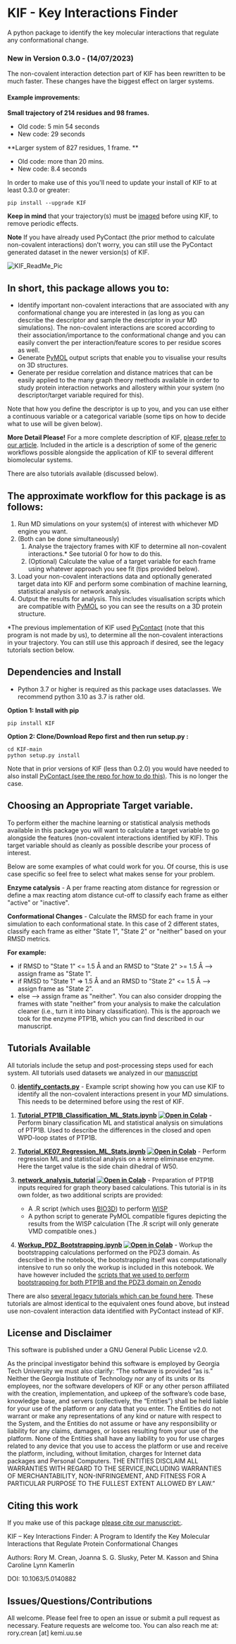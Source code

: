 # KIF - Key Interactions Finder
 A python package to identify the key molecular interactions that regulate any conformational change.

 ### New in Version 0.3.0  - (14/07/2023)
The non-covalent interaction detection part of KIF has been rewritten to be much faster. 
These changes have the biggest effect on larger systems.

#### Example improvements:
**Small trajectory of 214 residues and 98 frames.**
- Old code: 5 min 54 seconds
- New code: 29 seconds

**Larger system of 827 residues, 1 frame. **
- Old code: more than 20 mins.  
- New code: 8.4 seconds

In order to make use of this you'll need to update your install of KIF to at least 0.3.0 or greater:
```
pip install --upgrade KIF
```

**Keep in mind** that your trajectory(s) must be [imaged](http://ambermd.org/Questions/periodic2.html) before using KIF, to remove periodic effects. 

**Note**  If you have already used PyContact (the prior method to calculate non-covalent interactions) don't worry, you can still use the PyContact generated dataset in the newer version(s) of KIF.


![KIF_ReadMe_Pic](https://user-images.githubusercontent.com/49672044/207597051-7dcde86a-62bd-4f69-96aa-326cad938a65.png)


## In short, this package allows you to:
 - Identify important non-covalent interactions that are associated with any conformational change you are interested in (as long as you can describe the descriptor and sample the descriptor in your MD simulations). The non-covalent interactions are scored according to their association/importance to the conformational change and you can easily convert the per interaction/feature scores to per residue scores as well.
 - Generate [PyMOL](https://pymol.org/2/) output scripts that enable you to visualise your results on 3D structures.
 - Generate per residue correlation and distance matrices that can be easily applied to the many graph theory methods available in order to study protein interaction networks and allostery within your system (no descriptor/target variable required for this).

Note that how you define the descriptor is up to you, and you can use either a continuous variable or a categorical variable (some tips on how to decide what to use will be given below).

**More Detail Please!**
For a more complete description of KIF, [please refer to our article](https://aip.scitation.org/doi/10.1063/5.0140882). Included in the article is a description of some of the generic workflows possible alongside the application of KIF to several different biomolecular systems.

There are also tutorials available (discussed below).

## The approximate workflow for this package is as follows:
1. Run MD simulations on your system(s) of interest with whichever MD engine you want.
2. (Both can be done simultaneously)
    1. Analyse the trajectory frames with KIF to determine all non-covalent interactions.* See tutorial 0 for how to do this.
    2. (Optional) Calculate the value of a target variable for each frame using whatever approach you see fit (tips provided below).
3. Load your non-covalent interactions data and optionally generated target data into KIF and perform some combination of machine learning, statistical analysis or network analysis.
4. Output the results for analysis. This includes visualisation scripts which are compatible with [PyMOL](https://pymol.org/2/) so you can see the results on a 3D protein structure.


*The previous implementation of KIF used [PyContact](https://github.com/maxscheurer/pycontact) (note that this program is not made by us), to determine all the non-covalent interactions in your trajectory. You can still use this approach if desired, see the legacy tutorials section below.


## Dependencies and Install
- Python 3.7 or higher is required as this package uses dataclasses. We recommend python 3.10 as 3.7 is rather old.

**Option 1: Install with pip**
```
pip install KIF
```

**Option 2: Clone/Download Repo first and then run setup.py :**

```
cd KIF-main
python setup.py install
```

Note that in prior versions of KIF (less than 0.2.0) you would have needed to also install [PyContact (see the repo for how to do this)](https://github.com/maxscheurer/pycontact). This is no longer the case.

## Choosing an Appropriate Target variable.
To perform either the machine learning or statistical analysis methods available in this package you will want to calculate a target variable to go alongside the features (non-covalent interactions identified by KIF). This target variable should as cleanly as possible describe your process of interest.

Below are some examples of what could work for you. Of course, this is use case specific so feel free to select what makes sense for your problem.

**Enzyme catalysis** - A per frame reacting atom distance for regression or define a max reacting atom distance cut-off to classify each frame as either "active" or "inactive".

**Conformational Changes** - Calculate the RMSD for each frame in your simulation to each conformational state. In this case of 2 different states, classify each frame as either "State 1", "State 2" or "neither" based on your RMSD metrics.

**For example:**
* if RMSD to "State 1" <= 1.5 Å and an RMSD to "State 2" >= 1.5 Å --> assign frame as "State 1".
* if RMSD to "State 1" => 1.5 Å and an RMSD to "State 2" <= 1.5 Å --> assign frame as "State 2".
* else --> assign frame as "neither".
You can also consider dropping the frames with state "neither" from your analysis to make the calculation cleaner (i.e., turn it into binary classification).
This is the approach we took for the enzyme PTP1B, which you can find described in our manuscript.

## Tutorials Available
All tutorials include the setup and post-processing steps used for each system. All tutorials used datasets we analyzed in our [manuscript](https://aip.scitation.org/doi/10.1063/5.0140882)

0. **[identify_contacts.py](https://github.com/kamerlinlab/KIF/blob/main/tutorials/identify_contacts.py)** - Example script showing how you can use KIF to identify all the non-covalent interactions present in your MD simulations. This needs to be determined before using the rest of KIF.

1. **[Tutorial_PTP1B_Classification_ML_Stats.ipynb](https://github.com/kamerlinlab/KIF/blob/main/tutorials/Tutorial_PTP1B_Classification_ML_Stats.ipynb) [![Open in Colab](https://colab.research.google.com/assets/colab-badge.svg)](https://colab.research.google.com/github/kamerlinlab/KIF/blob/main/tutorials/Tutorial_PTP1B_Classification_ML_Stats.ipynb)**  - Perform binary classification ML and statistical analysis on simulations of PTP1B. Used to describe the differences in the closed and open WPD-loop states of PTP1B.

2. **[Tutorial_KE07_Regression_ML_Stats.ipynb](https://github.com/kamerlinlab/KIF/blob/main/tutorials/Tutorial_KE07_Regression_ML_Stats.ipynb) [![Open in Colab](https://colab.research.google.com/assets/colab-badge.svg)](https://colab.research.google.com/github/kamerlinlab/KIF/blob/main/tutorials/Tutorial_KE07_Regression_ML_Stats.ipynb)** - Perform regression ML and statistical analysis on a kemp eliminase enzyme. Here the target value is the side chain dihedral of W50.


3. **[network_analysis_tutorial](https://github.com/kamerlinlab/KIF/tree/main/tutorials/network_analysis_tutorial) [![Open in Colab](https://colab.research.google.com/assets/colab-badge.svg)](https://colab.research.google.com/github/kamerlinlab/KIF/blob/main/tutorials/network_analysis_tutorial/Step1_Tutorial_PTP1B_Network_Analysis.ipynb)** - Preparation of PTP1B inputs required for graph theory based calculations. This tutorial is in its own folder, as two additional scripts are provided:
      - A .R script (which uses [BIO3D](http://thegrantlab.org/bio3d_v2/)) to perform [WISP](https://pubs.acs.org/doi/10.1021/ct4008603)
      - A python script to generate PyMOL compatible figures depicting the results from the WISP calculation (The .R script will only generate VMD compatible ones.)


4. **[Workup_PDZ_Bootstrapping.ipynb](https://github.com/kamerlinlab/KIF/blob/main/tutorials/Workup_PDZ_Bootstrapping.ipynb) [![Open in Colab](https://colab.research.google.com/assets/colab-badge.svg)](https://colab.research.google.com/github/kamerlinlab/KIF/blob/main/tutorials/Workup_PDZ_Bootstrapping.ipynb)** - Workup the bootstrapping calculations performed on the PDZ3 domain. As described in the notebook, the bootstrapping itself was computationally intensive to run so only the workup is included in this notebook. We have however included the [scripts that we used to perform bootstrapping for both PTP1B and the PDZ3 domain on Zenodo](https://zenodo.org/record/7104965#.Y5meLXbMKUk)


There are also [several legacy tutorials which can be found here](https://github.com/kamerlinlab/KIF/blob/main/tutorials/legacy_tutorials). These tutorials are almost identical to the equivalent ones found above, but instead use non-covalent interaction data identified with PyContact instead of KIF.


## License and Disclaimer

This software is published under a GNU General Public License v2.0.

As the principal investigator behind this software is employed by Georgia Tech University we must also clarify: “The software is provided “as is.” Neither the Georgia Institute of Technology nor any of its units or its employees, nor the software developers of KIF or any other person affiliated with the creation, implementation, and upkeep of the software’s code base, knowledge base, and servers (collectively, the “Entities”) shall be held liable for your use of the platform or any data that you enter. The Entities do not warrant or make any representations of any kind or nature with respect to the System, and the Entities do not assume or have any responsibility or liability for any claims, damages, or losses resulting from your use of the platform. None of the Entities shall have any liability to you for use charges related to any device that you use to access the platform or use and receive the platform, including, without limitation, charges for Internet data packages and Personal Computers. THE ENTITIES DISCLAIM ALL WARRANTIES WITH REGARD TO THE SERVICE,INCLUDING WARRANTIES OF MERCHANTABILITY, NON-INFRINGEMENT, AND FITNESS FOR A PARTICULAR PURPOSE TO THE FULLEST EXTENT ALLOWED BY LAW.”



## Citing this work
If you make use of this package [please cite our manuscript:](https://aip.scitation.org/doi/10.1063/5.0140882).

KIF – Key Interactions Finder: A Program to Identify the Key Molecular Interactions that Regulate Protein Conformational Changes

Authors: Rory M. Crean, Joanna S. G. Slusky, Peter M. Kasson and Shina Caroline Lynn Kamerlin

DOI: 10.1063/5.0140882

## Issues/Questions/Contributions
All welcome. Please feel free to open an issue or submit a pull request as necessary. Feature requests are welcome too.
You can also reach me at: rory.crean [at] kemi.uu.se
